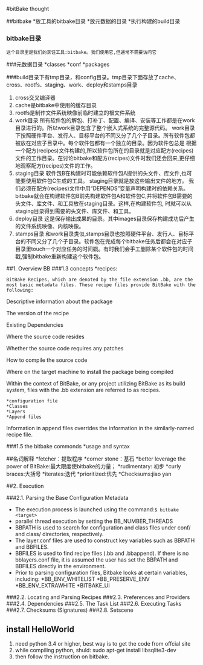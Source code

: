 #bitBake thought

##bitbake 
	*放工具的bitbake目录
	*放元数据的目录
	*执行构建的build目录

### bitbake目录
	这个目录里是我们的烹饪工具:bitbake。我们使用它,但通常不需要访问它
###元数据目录
	*classes
	*conf
	*packages

###build目录下有tmp目录，和config目录。tmp目录下面存放了cache、cross、rootfs、staging、work、deploy和stamps目录
1. cross交叉编译器
1. cache是bitbake中使用的缓存目录
1. rootfs是制作文件系统映像前临时建立的根文件系统
1. work目录
	所有软件包的解包、打补丁、配置、编译、安装等工作都是在work目录进行的。所以work目录包含了整个嵌入式系统的完整源代码。
	work目录下按照硬件平台、发行人、目标平台的不同又分了几个子目录。所有软件包都被放在对应子目录中。每个软件包都有一个独立的目录。因为软件包总是 根据一个配方(recipes)文件构建的,所以软件包所在的目录就是对应配方(recipes)文件的工作目录。在讨论bitbake和配方(recipes)文件时我们还会回来,更仔细地观察配方(recipes)文件的工作。
1. staging目录
	软件包B在构建时可能依赖软件包A提供的头文件、库文件,也可能要使用软件包C生成的工具。 staging目录就是放这些输出文件的地方。
	我们必须在配方(recipes)文件中用“DEPENDS”变量声明构建时的依赖关系。bitbake就会在构建软件包B前先构建软件包A和软件包C,并将软件包B需要的头文件、库文件、和工具放在staging目录。这样,在构建软件包, 时就可以从staging目录得到需要的头文件、库文件、和工具。
1. deploy目录
	这是保存输出成果的目录。其中images目录保存构建成功后产生的文件系统映像、内核映像。
1. stamps目录
	和work目录类似,stamps目录也按照硬件平台、发行人、目标平台的不同又分了几个子目录。软件包在完成每个bitbake任务后都会在对应子目录里touch一个对应任务的时间戳。有时我们会手工删除某个软件包的时间戳,强制bitbake重新构建这个软件包。
	
	
##1. Overview BB
###1.3 concepts
	*recipes:

	BitBake Recipes, which are denoted by the file extension .bb, are the most basic metadata files. These recipe files provide BitBake with the following:

Descriptive information about the package

The version of the recipe

Existing Dependencies

Where the source code resides

Whether the source code requires any patches

How to compile the source code

Where on the target machine to install the package being compiled

Within the context of BitBake, or any project utilizing BitBake as its build system, files with the .bb extension are referred to as recipes.


	*configuration file
	*Classes
	*Layers
	*Append files
Information in append files overrides the information in the similarly-named recipe file.

###1.5 the bitbake commonds
	*usage and syntax
		
	


##名词解释
*fetcher：提取程序
*corner stone：基石
*better leverage the power of BitBake:最大限度使bitbake的力量；
*rudimentary: 初步
*curly braces:大括号
*iterates:迭代
*prioritized:优先
*Checksums:jiao yan


##2. Execution

###2.1. Parsing the Base Configuration Metadata

* The execution process is launched using the command:`$ bitbake <target>`
* parallel thread execution by setting the BB_NUMBER_THREADS
* BBPATH is used to search for configuration and class files under conf/ and class/ directories, respectively. 
* The layer.conf files are used to construct key variables such as BBPATH and BBFILES. 
* BBFILES is used to find recipe files (.bb and .bbappend). If there is no bblayers.conf file, it is assumed the user has set the BBPATH and BBFILES directly in the environment.
* Prior to parsing configuration files, Bitbake looks at certain variables, including:
	*BB_ENV_WHITELIST
	*BB_PRESERVE_ENV
	*BB_ENV_EXTRAWHITE
	*BITBAKE_UI



###2.2. Locating and Parsing Recipes
###2.3. Preferences and Providers
###2.4. Dependencies
###2.5. The Task List
###2.6. Executing Tasks
###2.7. Checksums (Signatures)
###2.8. Setscene



## install HelloWorld
1. need python 3.4 or higher, best way is to get the code from offcial site
2. while compiling python, shuld: sudo apt-get install libsqlite3-dev
3. then follow the instruction on bitbake.
